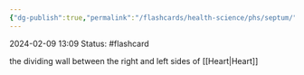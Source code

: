 ```yaml
---
{"dg-publish":true,"permalink":"/flashcards/health-science/phs/septum/","updated":"2024-03-20T13:12:53.881-05:00"}
---
```


2024-02-09
13:09
Status: #flashcard

the dividing wall between the right and left sides of [[Heart\|Heart]]